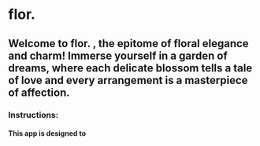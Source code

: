 # flor. 
## Welcome to flor. , the epitome of floral elegance and charm! Immerse yourself in a garden of dreams, where each delicate blossom tells a tale of love and every arrangement is a masterpiece of affection.

### Instructions: 
#### This app is designed to
